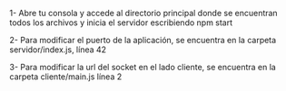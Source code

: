 1- Abre tu consola y accede al directorio principal donde se encuentran todos los archivos y inicia el servidor escribiendo npm start

2- Para modificar el puerto de la aplicación, se encuentra en la carpeta servidor/index.js, línea 42

3- Para modificar la url del socket en el lado cliente, se encuentra en la carpeta cliente/main.js línea 2

